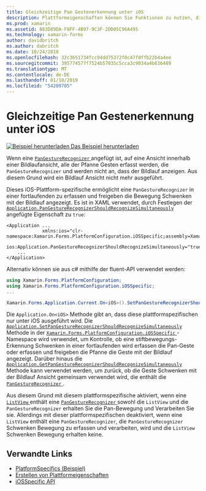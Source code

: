 ```yaml
---
title: Gleichzeitige Pan Gestenerkennung unter iOS
description: Plattformeigenschaften können Sie Funktionen zu nutzen, die nur auf einer bestimmten Plattform verfügbar ist ohne die Implementierung der benutzerdefinierten Renderern und Effekte. In diesem Artikel erläutert das iOS-Plattform-spezifische nutzen, die gleichzeitig Pan gestenerkennung in einer Anwendung verwendet werden können.
ms.prod: xamarin
ms.assetid: 883D89DA-F8FF-4B97-9C3F-2DD05C96A495
ms.technology: xamarin-forms
author: davidbritch
ms.author: dabritch
ms.date: 10/24/2018
ms.openlocfilehash: 32c3651734fcc94dd75372f0c47f0ffb22b4a4ee
ms.sourcegitcommit: 395774577f7524b57035c5cca3c9034a4b636489
ms.translationtype: MT
ms.contentlocale: de-DE
ms.lasthandoff: 01/10/2019
ms.locfileid: "54209705"
---
```

# <a name="simultaneous-pan-gesture-recognition-on-ios"></a>Gleichzeitige Pan Gestenerkennung unter iOS

[![Beispiel herunterladen](~/media/shared/download.png) Das Beispiel herunterladen](https://developer.xamarin.com/samples/xamarin-forms/userinterface/platformspecifics/)

Wenn eine [ `PanGestureRecognizer` ](xref:Xamarin.Forms.PanGestureRecognizer) angefügt ist, auf eine Ansicht innerhalb einer Bildlaufansicht, alle der Pfanne Gesten erfasst werden, die `PanGestureRecognizer` und werden nicht an, dass der Bildlauf anzeigen. Aus diesem Grund wird ein Bildlauf Ansicht nicht mehr ausgeführt.

Dieses iOS-Plattform-spezifische ermöglicht eine `PanGestureRecognizer` in einer fortlaufenden zu erfassen und freigeben die Bewegung Schwenken mit der Bildlauf angezeigt. Es ist in XAML verwendet, durch Festlegen der [ `Application.PanGestureRecognizerShouldRecognizeSimultaneously` ](xref:Xamarin.Forms.PlatformConfiguration.iOSSpecific.Application.PanGestureRecognizerShouldRecognizeSimultaneouslyProperty) angefügte Eigenschaft zu `true`:

```xaml
<Application ...
             xmlns:ios="clr-namespace:Xamarin.Forms.PlatformConfiguration.iOSSpecific;assembly=Xamarin.Forms.Core"
             ios:Application.PanGestureRecognizerShouldRecognizeSimultaneously="true">
    ...
</Application>
```

Alternativ können sie aus c# mithilfe der fluent-API verwendet werden:

```csharp
using Xamarin.Forms.PlatformConfiguration;
using Xamarin.Forms.PlatformConfiguration.iOSSpecific;
...

Xamarin.Forms.Application.Current.On<iOS>().SetPanGestureRecognizerShouldRecognizeSimultaneously(true);
```

Die `Application.On<iOS>` Methode gibt an, dass diese plattformspezifischen nur unter iOS ausgeführt wird. Die [ `Application.SetPanGestureRecognizerShouldRecognizeSimultaneously` ](xref:Xamarin.Forms.PlatformConfiguration.iOSSpecific.Application.SetPanGestureRecognizerShouldRecognizeSimultaneously(Xamarin.Forms.IPlatformElementConfiguration{Xamarin.Forms.PlatformConfiguration.iOS,Xamarin.Forms.Application},System.Boolean)) Methode in der [ `Xamarin.Forms.PlatformConfiguration.iOSSpecific` ](xref:Xamarin.Forms.PlatformConfiguration.iOSSpecific) -Namespace wird verwendet, um Kontrolle, ob eine stiftbewegungs-Erkennung Schwenken in einer fortlaufenden wird erfassen die Pan-Geste oder erfassen und freigeben die Pfanne die Geste mit der Bildlauf angezeigt. Darüber hinaus die [ `Application.GetPanGestureRecognizerShouldRecognizeSimultaneously` ](xref:Xamarin.Forms.PlatformConfiguration.iOSSpecific.Application.GetPanGestureRecognizerShouldRecognizeSimultaneously(Xamarin.Forms.IPlatformElementConfiguration{Xamarin.Forms.PlatformConfiguration.iOS,Xamarin.Forms.Application})) Methode kann verwendet werden, um zurück, ob die Geste Schwenken mit der Bildlauf Ansicht gemeinsam verwendet wird, die enthält die [ `PanGestureRecognizer` ](xref:Xamarin.Forms.PanGestureRecognizer).

Aus diesem Grund mit diesem plattformspezifische aktiviert, wenn eine [ `ListView` ](xref:Xamarin.Forms.ListView) enthält eine [ `PanGestureRecognizer` ](xref:Xamarin.Forms.PanGestureRecognizer)sowohl die `ListView` und die `PanGestureRecognizer` erhalten Sie die Pan-Bewegung und Verarbeiten Sie sie. Allerdings mit dieser plattformspezifischen deaktiviert, wenn eine `ListView` enthält eine `PanGestureRecognizer`, die `PanGestureRecognizer` Schwenken Bewegung zu erfassen und verarbeiten, wird und die `ListView` Schwenken Bewegung erhalten keine.

## <a name="related-links"></a>Verwandte Links

- [PlatformSpecifics (Beispiel)](https://developer.xamarin.com/samples/xamarin-forms/userinterface/platformspecifics/)
- [Erstellen von Plattformeigenschaften](~/xamarin-forms/platform/platform-specifics/index.md#creating-platform-specifics)
- [iOSSpecific API](xref:Xamarin.Forms.PlatformConfiguration.iOSSpecific)
